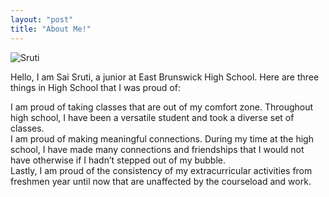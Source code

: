 ```yaml
---
layout: "post"
title: "About Me!"
---
```

![Sruti](/Sruti/docs/assets/sruti.jpg)
 <span style="color:green">

 Hello, I am Sai Sruti, a junior at East Brunswick High School. Here are three things in High School that I was proud of: 
<div style="page-break-after: always;"></div>
I am proud of taking classes that are out of my comfort zone. Throughout high school, I have been a versatile student and took a diverse set of classes. 
<div style="page-break-after: always;"></div>
I am proud of making meaningful connections. During my time at the high school, I have made many connections and friendships that I would not have otherwise if I hadn’t stepped out of my bubble. 
<div style="page-break-after: always;"></div>
Lastly, I am proud of the consistency of my extracurricular activities from freshmen year until now that are unaffected by the courseload and work. 
 <div style="page-break-after: always;"></div>
</span>
